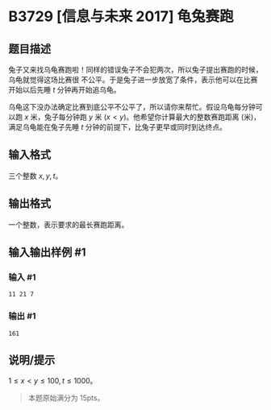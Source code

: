 # B3729 [信息与未来 2017] 龟兔赛跑

## 题目描述

兔子又来找乌龟赛跑啦！同样的错误兔子不会犯两次，所以兔子提出赛跑的时候，乌龟就觉得这场比赛很 不公平。于是兔子进一步放宽了条件，表示他可以在比赛开始以后先睡 $t$ 分钟再开始追乌龟。

乌龟这下没办法确定比赛到底公平不公平了，所以请你来帮忙。假设乌龟每分钟可以跑 $x$ 米，兔子每分钟跑 $y$ 米 $(x\lt y)$。他希望你计算最大的整数赛跑距离 (米)，满足乌龟能在兔子先睡 $t$ 分钟的前提下，比兔子更早或同时到达终点。

## 输入格式

三个整数 $x,y,t$。

## 输出格式

一个整数，表示要求的最长赛跑距离。

## 输入输出样例 #1

### 输入 #1

```
11 21 7
```

### 输出 #1

```
161
```

## 说明/提示

$1\leq x\lt y\leq 100,t\leq 1000$。

>本题原始满分为 $15\text{pts}$。